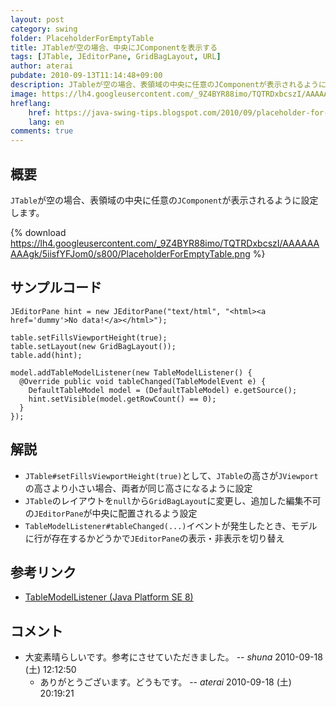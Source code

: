 ```yaml
---
layout: post
category: swing
folder: PlaceholderForEmptyTable
title: JTableが空の場合、中央にJComponentを表示する
tags: [JTable, JEditorPane, GridBagLayout, URL]
author: aterai
pubdate: 2010-09-13T11:14:48+09:00
description: JTableが空の場合、表領域の中央に任意のJComponentが表示されるように設定します。
image: https://lh4.googleusercontent.com/_9Z4BYR88imo/TQTRDxbcszI/AAAAAAAAAgk/5iisfYFJom0/s800/PlaceholderForEmptyTable.png
hreflang:
    href: https://java-swing-tips.blogspot.com/2010/09/placeholder-for-empty-jtable.html
    lang: en
comments: true
---
```

## 概要
`JTable`が空の場合、表領域の中央に任意の`JComponent`が表示されるように設定します。

{% download https://lh4.googleusercontent.com/_9Z4BYR88imo/TQTRDxbcszI/AAAAAAAAAgk/5iisfYFJom0/s800/PlaceholderForEmptyTable.png %}

## サンプルコード
<pre class="prettyprint"><code>JEditorPane hint = new JEditorPane("text/html", "&lt;html&gt;&lt;a href='dummy'&gt;No data!&lt;/a&gt;&lt;/html&gt;");

table.setFillsViewportHeight(true);
table.setLayout(new GridBagLayout());
table.add(hint);

model.addTableModelListener(new TableModelListener() {
  @Override public void tableChanged(TableModelEvent e) {
    DefaultTableModel model = (DefaultTableModel) e.getSource();
    hint.setVisible(model.getRowCount() == 0);
  }
});
</code></pre>

## 解説
- `JTable#setFillsViewportHeight(true)`として、`JTable`の高さが`JViewport`の高さより小さい場合、両者が同じ高さになるように設定
- `JTable`のレイアウトを`null`から`GridBagLayout`に変更し、追加した編集不可の`JEditorPane`が中央に配置されるよう設定
- `TableModelListener#tableChanged(...)`イベントが発生したとき、モデルに行が存在するかどうかで`JEditorPane`の表示・非表示を切り替え

<!-- dummy comment line for breaking list -->

## 参考リンク
- [TableModelListener (Java Platform SE 8)](https://docs.oracle.com/javase/jp/8/docs/api/javax/swing/event/TableModelListener.html)

<!-- dummy comment line for breaking list -->

## コメント
- 大変素晴らしいです。参考にさせていただきました。 -- *shuna* 2010-09-18 (土) 12:12:50
    - ありがとうございます。どうもです。 -- *aterai* 2010-09-18 (土) 20:19:21

<!-- dummy comment line for breaking list -->

